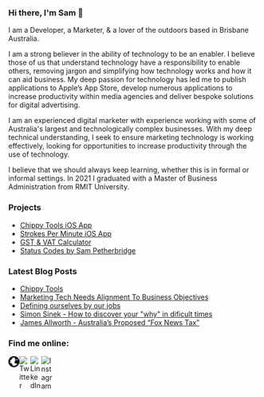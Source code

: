 ### Hi there, I'm Sam 👋

I am a Developer, a Marketer, & a lover of the outdoors based in Brisbane Australia.

I am a strong believer in the ability of technology to be an enabler. I believe those of us that understand technology have a responsibility to enable others, removing jargon and simplifying how technology works and how it can aid business. My deep passion for technology has led me to publish applications to Apple’s App Store, develop numerous applications to increase productivity within media agencies and deliver bespoke solutions for digital advertising.

I am an experienced digital marketer with experience working with some of Australia's largest and technologically complex businesses. With my deep technical understanding, I seek to ensure marketing technology is working effectively, looking for opportunities to increase productivity through the use of technology.

I believe that we should always keep learning, whether this is in formal or informal settings. In 2021 I graduated with a Master of Business Administration from RMIT University.

### Projects

- [Chippy Tools iOS App][chippyTools]
- [Strokes Per Minute iOS App][websiteSPM]
- [GST & VAT Calculator][gstVatWebsite]
- [Status Codes by Sam Petherbridge][websitehttpstatus]

### Latest Blog Posts

<!-- BLOG-POST-LIST:START -->
- [Chippy Tools](https://peth.me/blog/2021/08/chippy-tools/)
- [Marketing Tech Needs Alignment To Business Objectives](https://peth.me/blog/2021/07/martech-business-alignment/)
- [Defining ourselves by our jobs](https://peth.me/blog/2021/07/why-we-define-ourselves-by-our-jobs/)
- [Simon Sinek - How to discover your &quot;why&quot; in dificult times](https://peth.me/blog/2021/05/simon-sinek/)
- [James Allworth - Australia’s Proposed “Fox News Tax”](https://peth.me/blog/2021/01/james-allworth/)
<!-- BLOG-POST-LIST:END -->

### Find me online:

[<img align="left" alt="Website" width="22px" src="https://raw.githubusercontent.com/iconic/open-iconic/master/svg/globe.svg" />][website]
[<img align="left" alt="Twitter" width="22px" src="https://cdn.jsdelivr.net/npm/simple-icons@v3/icons/twitter.svg" />][twitter]
[<img align="left" alt="LinkedIn" width="22px" src="https://cdn.jsdelivr.net/npm/simple-icons@v3/icons/linkedin.svg" />][linkedin]
[<img align="left" alt="Instagram" width="22px" src="https://cdn.jsdelivr.net/npm/simple-icons@v3/icons/instagram.svg" />][instagram]

<!-- <br /> -->

<!-- ### Languages and Tools:

<img align="left" alt="Django" width="26px" src="https://github.com/github/explore/raw/master/topics/django/django.png" />
<img align="left" alt="Git" width="26px" src="https://raw.githubusercontent.com/github/explore/80688e429a7d4ef2fca1e82350fe8e3517d3494d/topics/git/git.png" />
<img align="left" alt="GitHub" width="26px" src="https://raw.githubusercontent.com/github/explore/78df643247d429f6cc873026c0622819ad797942/topics/github/github.png" />
<img align="left" alt="HTML" width="26px" src="https://github.com/github/explore/raw/master/topics/html/html.png" />
<img align="left" alt="iOS" width="26px" src="https://github.com/github/explore/raw/80688e429a7d4ef2fca1e82350fe8e3517d3494d/topics/ios/ios.png" />
<img align="left" alt="JavaScript" width="26px" src="https://raw.githubusercontent.com/github/explore/80688e429a7d4ef2fca1e82350fe8e3517d3494d/topics/javascript/javascript.png" />
<img align="left" alt="Jekyll" width="26px" src="https://github.com/github/explore/raw/master/topics/jekyll/jekyll.png" />
<img align="left" alt="MySQL" width="26px" src="https://raw.githubusercontent.com/github/explore/80688e429a7d4ef2fca1e82350fe8e3517d3494d/topics/mysql/mysql.png" />
<img align="left" alt="Python" width="26px" src="https://github.com/github/explore/raw/master/topics/python/python.png" />
<img align="left" alt="SQL" width="26px" src="https://raw.githubusercontent.com/github/explore/80688e429a7d4ef2fca1e82350fe8e3517d3494d/topics/sql/sql.png" />
<img align="left" alt="Swift" width="26px" src="https://github.com/github/explore/raw/master/topics/swift/swift.png" /> -->

[website]: https://peth.me
[twitter]: https://www.twitter.com/MrSamPeth
[linkedin]: https://www.linkedin.com/in/SamPetherbridge
[instagram]: https://instagram.com/MrSamPeth
[websiteSPM]: https://peth.me/projects/strokes-per-minute/
[websitehttpstatus]: https://statuscodes.peth.me/
[chippyTools]: https://chippy.tools/
[gstVatWebsite]: https://peth.me/projects/gst-vat-calculator/
